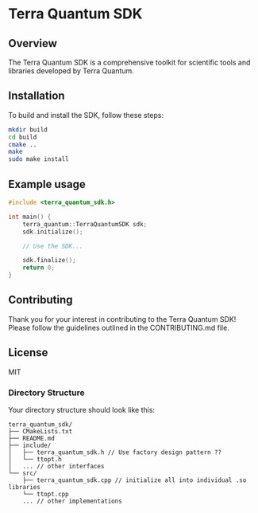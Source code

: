 # Terra Quantum SDK

## Overview

The Terra Quantum SDK is a comprehensive toolkit for scientific tools and libraries developed by Terra Quantum.

## Installation

To build and install the SDK, follow these steps:

```sh
mkdir build
cd build
cmake ..
make
sudo make install
```

## Example usage

```cpp
#include <terra_quantum_sdk.h>

int main() {
    terra_quantum::TerraQuantumSDK sdk;
    sdk.initialize();

    // Use the SDK...

    sdk.finalize();
    return 0;
}
```


## Contributing
Thank you for your interest in contributing to the Terra Quantum SDK! Please follow the guidelines outlined in the CONTRIBUTING.md file.

## License
MIT

### Directory Structure

Your directory structure should look like this:

```
terra_quantum_sdk/
├── CMakeLists.txt
├── README.md
├── include/
│   ├── terra_quantum_sdk.h // Use factory design pattern ??
│   └── ttopt.h
│   ... // other interfaces
└── src/
    ├── terra_quantum_sdk.cpp // initialize all into individual .so libraries
    └── ttopt.cpp
    ... // other implementations
```
